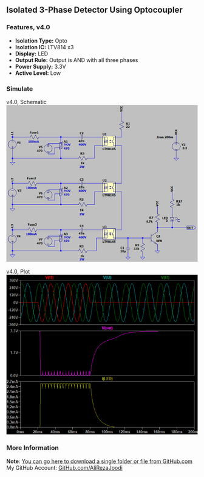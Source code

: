 ## Isolated 3-Phase Detector Using Optocoupler

### Features, v4.0
- **Isolation Type:** Opto
- **Isolation IC:** LTV814 x3
- **Display:** LED
- **Output Rule:** Output is AND with all three phases
- **Power Supply:** 3.3V
- **Active Level:** Low

### Simulate
v4.0, Schematic  
![](Simulate/v4.0_Schematic.png)

v4.0, Plot  
![](Simulate/v4.0_Plot.png)

### More Information
**Note**: [You can go here to download a single folder or file from GitHub.com](https://minhaskamal.github.io/DownGit/#/home)  
My GitHub Account: [GitHub.com/AliRezaJoodi](https://github.com/AliRezaJoodi)  
